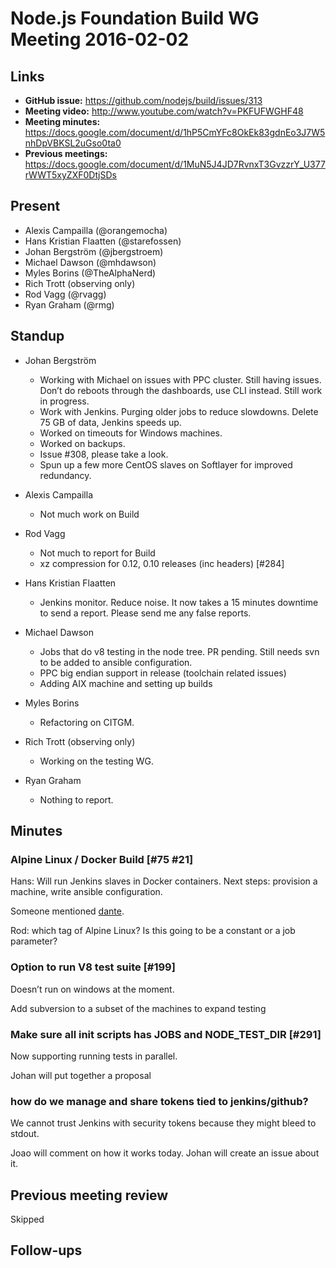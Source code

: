 # Node.js Foundation Build WG Meeting 2016-02-02

## Links

* **GitHub issue:** https://github.com/nodejs/build/issues/313
* **Meeting video:** http://www.youtube.com/watch?v=PKFUFWGHF48
* **Meeting minutes:** https://docs.google.com/document/d/1hP5CmYFc8OkEk83gdnEo3J7W5nhDpVBKSL2uGso0ta0
* **Previous meetings:** https://docs.google.com/document/d/1MuN5J4JD7RvnxT3GvzzrY_U377rWWT5xyZXF0DtjSDs

## Present

* Alexis Campailla (@orangemocha)
* Hans Kristian Flaatten (@starefossen)
* Johan Bergström (@jbergstroem)
* Michael Dawson (@mhdawson)
* Myles Borins (@TheAlphaNerd)
* Rich Trott (observing only)
* Rod Vagg (@rvagg)
* Ryan Graham (@rmg)

## Standup

* Johan Bergström
  * Working with Michael on issues with PPC cluster. Still having issues. Don’t
    do reboots through the dashboards, use CLI instead. Still work in progress.
  * Work with Jenkins. Purging older jobs to reduce slowdowns. Delete 75 GB of
    data, Jenkins speeds up.
  * Worked on timeouts for Windows machines.
  * Worked on backups.
  * Issue #308, please take a look.
  * Spun up a few more CentOS slaves on Softlayer for improved redundancy.

* Alexis Campailla
  * Not much work on Build

* Rod Vagg
  * Not much to report for Build
  * xz compression for 0.12, 0.10 releases (inc headers) \[#284]

* Hans Kristian Flaatten
  * Jenkins monitor. Reduce noise. It now takes a 15 minutes downtime to send a
    report. Please send me any false reports.

* Michael Dawson
  * Jobs that do v8 testing in the node tree. PR pending. Still needs svn to be
    added to ansible configuration.
  * PPC big endian support in release (toolchain related issues)
  * Adding AIX machine and setting up builds

* Myles Borins
  * Refactoring on CITGM.

* Rich Trott (observing only)
  * Working on the testing WG.

* Ryan Graham
  * Nothing to report.

## Minutes

### Alpine Linux / Docker Build \[#75 #21]

Hans: Will run Jenkins slaves in Docker containers. Next steps: provision a
machine, write ansible configuration.

Someone mentioned [dante](https://github.com/retrohacker/dante).

Rod: which tag of Alpine Linux? Is this going to be a constant or a job parameter?

### Option to run V8 test suite \[#199]

Doesn’t run on windows at the moment.

Add subversion to a subset of the machines to expand testing

### Make sure all init scripts has JOBS and NODE_TEST_DIR \[#291]

Now supporting running tests in parallel.

Johan will put together a proposal

### how do we manage and share tokens tied to jenkins/github?

We cannot trust Jenkins with security tokens because they might bleed to stdout.

Joao will comment on how it works today. Johan will create an issue about it.

## Previous meeting review

Skipped

## Follow-ups
